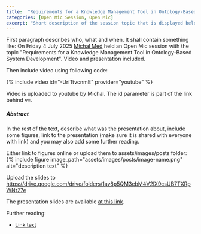 ```yaml
---
title:  "Requirements for a Knowledge Management Tool in Ontology-Based System Development"
categories: [Open Mic Session, Open Mic]
excerpt: "Short description of the session topic that is displayed below the article header on the landing page."
---
```


<!-- Fixing content of this file:
  - [IF NOT RUNNING FROM GITHUB ACTION] replace all variables within this file surrounded by `${` `}`, example values are:
    - OPEN_MIC_SESSION_TITLE=`Debugging SPARQL queries`
    - OPEN_MIC_SESSION_DATE=`Friday 4 April 2023`
  - remove all comments from this file
-->

First paragraph describes who, what and when. It shall contain something like: On Friday 4 July 2025 [Michal Med](https://kbss.felk.cvut.cz/web/team#michal-med) held an Open Mic session with the topic \"Requirements for a Knowledge Management Tool in Ontology-Based System Development\". Video and presentation included.

Then include video using following code:

{% include video id="-UriTtvcnmE" provider="youtube" %}

Video is uploaded to youtube by Michal. The id parameter is part of the link behind v=.

##### Abstract

In the rest of the text, describe what was the presentation about, include some figures, link to the presentation (make sure it is shared with everyone with link) and you may also add some further reading.

Either link to figures online or upload them to assets/images/posts folder:
{% include figure image_path="assets/images/posts/image-name.png" alt="description text" %}


Upload the slides to https://drive.google.com/drive/folders/1av8p5QM3ebM4V2lX9csUB7TXRpWNt27e

The presentation slides are available [at this link](https://drive.google.com/drive/folders/1av8p5QM3ebM4V2lX9csUB7TXRpWNt27e?usp=sharing).

Further reading:
* [Link text](https://linkadre.ss)
